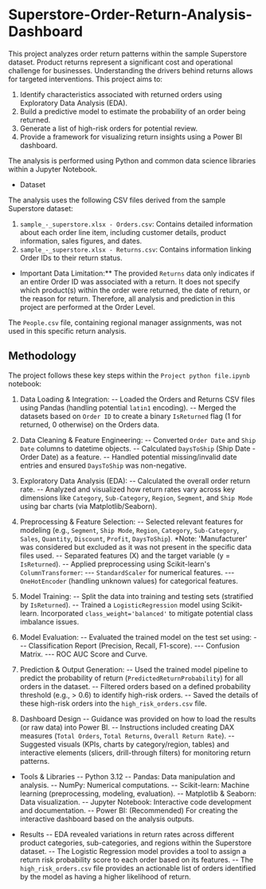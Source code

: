 # Superstore-Order-Return-Analysis-Dashboard
This project analyzes order return patterns within the sample Superstore dataset. Product returns represent a significant cost and operational challenge for businesses. Understanding the drivers behind returns allows for targeted interventions. This project aims to:

1.  Identify characteristics associated with returned orders using Exploratory Data Analysis (EDA).
2.  Build a predictive model to estimate the probability of an order being returned.
3.  Generate a list of high-risk orders for potential review.
4.  Provide a framework for visualizing return insights using a Power BI dashboard.

The analysis is performed using Python and common data science libraries within a Jupyter Notebook.

- Dataset

The analysis uses the following CSV files derived from the sample Superstore dataset:

1.  `sample_-_superstore.xlsx - Orders.csv`: Contains detailed information about each order line item, including customer details, product information, sales figures, and dates.
2.  `sample_-_superstore.xlsx - Returns.csv`: Contains information linking Order IDs to their return status.

- Important Data Limitation:** The provided `Returns` data only indicates if an entire Order ID was associated with a return. It does not specify which product(s) within the order were returned, the date of return, or the reason for return. Therefore, all analysis and prediction in this project are performed at the Order Level.

The `People.csv` file, containing regional manager assignments, was not used in this specific return analysis.

## Methodology

The project follows these key steps within the `Project python file.ipynb` notebook:

1.  Data Loading & Integration:
    -- Loaded the Orders and Returns CSV files using Pandas (handling potential `latin1` encoding).
    -- Merged the datasets based on `Order ID` to create a binary `IsReturned` flag (1 for returned, 0 otherwise) on the Orders data.
2.  Data Cleaning & Feature Engineering:
    -- Converted `Order Date` and `Ship Date` columns to datetime objects.
    -- Calculated `DaysToShip` (Ship Date - Order Date) as a feature.
    -- Handled potential missing/invalid date entries and ensured `DaysToShip` was non-negative.
3.  Exploratory Data Analysis (EDA):
    -- Calculated the overall order return rate.
    -- Analyzed and visualized how return rates vary across key dimensions like `Category`, `Sub-Category`, `Region`, `Segment`, and `Ship Mode` using bar charts (via Matplotlib/Seaborn).
4.  Preprocessing & Feature Selection:
    -- Selected relevant features for modeling (e.g., `Segment`, `Ship Mode`, `Region`, `Category`, `Sub-Category`, `Sales`, `Quantity`, `Discount`, `Profit`, `DaysToShip`). *Note: 'Manufacturer' was considered but excluded as it was not present in the specific data files used.
    -- Separated features (X) and the target variable (y = `IsReturned`).
    -- Applied preprocessing using Scikit-learn's `ColumnTransformer`:
        --- `StandardScaler` for numerical features.
        --- `OneHotEncoder` (handling unknown values) for categorical features.
5.  Model Training:
    -- Split the data into training and testing sets (stratified by `IsReturned`).
    -- Trained a `LogisticRegression` model using Scikit-learn. Incorporated `class_weight='balanced'` to mitigate potential class imbalance issues.
6.  Model Evaluation:
    -- Evaluated the trained model on the test set using:
        --- Classification Report (Precision, Recall, F1-score).
        --- Confusion Matrix.
        --- ROC AUC Score and Curve.
7.  Prediction & Output Generation:
    -- Used the trained model pipeline to predict the probability of return (`PredictedReturnProbability`) for all orders in the dataset.
    -- Filtered orders based on a defined probability threshold (e.g., > 0.6) to identify high-risk orders.
    -- Saved the details of these high-risk orders into the `high_risk_orders.csv` file.

8.  Dashboard Design
    -- Guidance was provided on how to load the results (or raw data) into Power BI.
    -- Instructions included creating DAX measures (`Total Orders`, `Total Returns`, `Overall Return Rate`).
    -- Suggested visuals (KPIs, charts by category/region, tables) and interactive elements (slicers, drill-through filters) for monitoring return patterns.

- Tools & Libraries
  -- Python 3.12
  -- Pandas: Data manipulation and analysis.
  -- NumPy: Numerical computations.
  -- Scikit-learn: Machine learning (preprocessing, modeling, evaluation).
  -- Matplotlib & Seaborn: Data visualization.
  -- Jupyter Notebook: Interactive code development and documentation.
  -- Power BI: (Recommended) For creating the interactive dashboard based on the analysis outputs.

- Results
  -- EDA revealed variations in return rates across different product categories, sub-categories, and regions within the Superstore dataset.
  -- The Logistic Regression model provides a tool to assign a return risk probability score to each order based on its features.
  -- The `high_risk_orders.csv` file provides an actionable list of orders identified by the model as having a higher likelihood of return.

